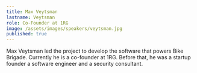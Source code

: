 ```yaml
---
title: Max Veytsman
lastname: Veytsman
role: Co-Founder at 1RG
image: /assets/images/speakers/veytsman.jpg
published: true
---
```


Max Veytsman led the project to develop the software that powers Bike Brigade. Currently he is a co-founder at 1RG. Before that, he was a startup founder a software engineer and a security consultant.
